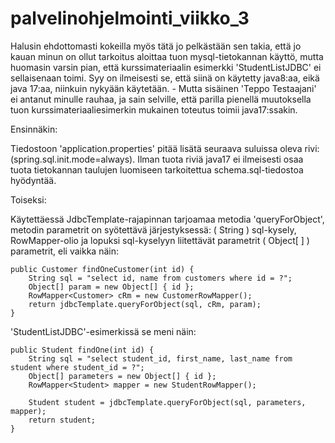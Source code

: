 # palvelinohjelmointi_viikko_3

Halusin ehdottomasti kokeilla myös tätä jo pelkästään sen takia, että jo kauan minun on ollut tarkoitus aloittaa tuon mysql-tietokannan käyttö,
mutta huomasin varsin pian, että kurssimateriaalin esimerkki 'StudentListJDBC' ei sellaisenaan toimi. Syy on ilmeisesti se, että siinä on käytetty java8:aa, eikä java 17:aa, niinkuin nykyään käytetään. - Mutta sisäinen 'Teppo Testaajani' ei antanut minulle rauhaa, ja sain selville, että parilla pienellä muutoksella tuon kurssimateriaaliesimerkin mukainen toteutus toimii java17:ssakin.

Ensinnäkin:

Tiedostoon 'application.properties' pitää lisätä seuraava suluissa oleva rivi: (spring.sql.init.mode=always). Ilman tuota riviä java17 ei ilmeisesti
osaa tuota tietokannan taulujen luomiseen tarkoitettua schema.sql-tiedostoa hyödyntää.

Toiseksi:

Käytettäessä JdbcTemplate-rajapinnan tarjoamaa metodia 'queryForObject', metodin parametrit on syötettävä järjestyksessä: ( String ) sql-kysely,
RowMapper-olio ja lopuksi sql-kyselyyn liitettävät parametrit ( Object[ ] ) parametrit, eli vaikka näin:

```
public Customer findOneCustomer(int id) {
	String sql = "select id, name from customers where id = ?";
	Object[] param = new Object[] { id };
	RowMapper<Customer> cRm = new CustomerRowMapper();
	return jdbcTemplate.queryForObject(sql, cRm, param);
}
```

'StudentListJDBC'-esimerkissä se meni näin:

```
public Student findOne(int id) {
	String sql = "select student_id, first_name, last_name from student where student_id = ?";
	Object[] parameters = new Object[] { id };
	RowMapper<Student> mapper = new StudentRowMapper();

	Student student = jdbcTemplate.queryForObject(sql, parameters, mapper);
	return student;
}
```
